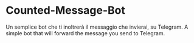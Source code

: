 # Counted-Message-Bot
Un semplice bot che ti inoltrerà il messaggio che invierai, su Telegram. A simple bot that will forward the message you send to Telegram.
